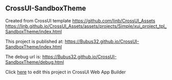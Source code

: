 ## CrossUI-SandboxTheme
Created from CrossUI template https://github.com/linb/CrossUI_Assets
                                                     https://linb.github.io/CrossUI_Assets/assets/projects/Simple/xui_project_tpl_SandboxTheme/index.html

This project is published at: https://Bubus32.github.io/CrossUI-SandboxTheme/index.html

The debug url is: https://Bubus32.github.io/CrossUI-SandboxTheme/debug.html

Click [here](https://crossui.com/RADGithub/#!from=github&owner=Bubus32&repo=CrossUI-SandboxTheme) to edit this project in CrossUI Web App Builder
